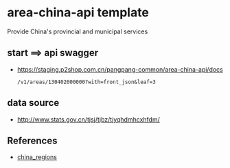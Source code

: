 # area-china-api template

Provide China's provincial and municipal services

## start ==> api swagger

- https://staging.p2shop.com.cn/pangpang-common/area-china-api/docs

  `/v1/areas/130402000000?with=front_json&leaf=3`

## data source

- http://www.stats.gov.cn/tjsj/tjbz/tjyqhdmhcxhfdm/


## References

- [china_regions](https://github.com/wecatch/china_regions)





